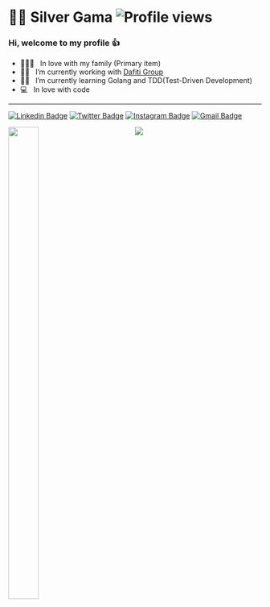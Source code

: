 # :man_technologist: Silver Gama ![Profile views](https://gpvc.arturio.dev/silvergama)

### Hi, welcome to my profile :+1:

- :family_man_woman_boy: &nbsp; In love with my family (Primary item) 
- :man_technologist: &nbsp; I’m currently working with [
Dafiti Group](https://github.com/dafiti-group) 
- :man_student: &nbsp; I’m currently learning Golang and TDD(Test-Driven Development)
- :computer: &nbsp; In love with code

---

[![Linkedin Badge](https://img.shields.io/badge/-silvergama-blue?style=flat-square&logo=Linkedin&logoColor=white&link=https://www.linkedin.com/in/silvergama/)](https://www.linkedin.com/in/silvergama)
[![Twitter Badge](https://img.shields.io/badge/-silver_mgama-1ca0f1?style=flat-square&labelColor=1ca0f1&logo=twitter&logoColor=white&link=https://twitter.com/silver_mgama)](https://twitter.com/silver_mgama)
[![Instagram Badge](https://img.shields.io/badge/-@silver.gama-C13584?style=flat-square&labelColor=C13584&logo=instagram&logoColor=white&link=https://www.instagram.com/silver.gama/)](https://www.instagram.com/silver.gama/)
[![Gmail Badge](https://img.shields.io/badge/-silver.mdg@gmail.com-c14438?style=flat-square&logo=Gmail&logoColor=white&link=mailto:silver.mdg@gmail.com)](mailto:silver.mdg@gmail.com)

<p>

<a style="
    float: left;
    width: 50%;
    " href="https://github.com/silvergama/silvergama">
<img style="width: 49%" src="https://github-readme-stats.vercel.app/api/wakatime?username=silvergama&layout=compact&title_color=fff&icon_color=f7d748&text_color=9f9f9f&bg_color=151515" />
</a>
<a href="https://github.com/silvergama/silvergama">
<img src="https://github-readme-stats.vercel.app/api/?username=silvergama&count_private=true&show_icons=true&show_icons=true&title_color=fff&icon_color=f7d748&text_color=9f9f9f&bg_color=151515" />

</p>
